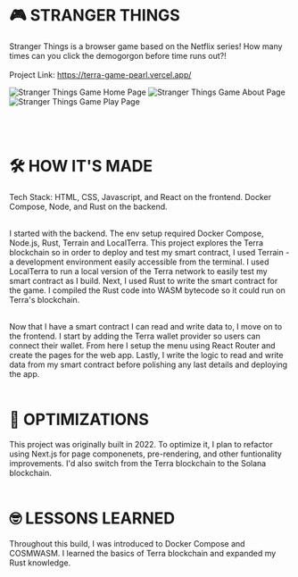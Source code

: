 # 🎮 STRANGER THINGS



Stranger Things is a browser game based on the Netflix series! How many times can you click the demogorgon before time runs out?!
<br></br>
Project Link: https://terra-game-pearl.vercel.app/


![Stranger Things Game Home Page](https://github.com/comeworkwith-me/stranger-things/blob/main/public/Stranger%20Things.png?raw=true)
![Stranger Things Game About Page](https://github.com/comeworkwith-me/stranger-things/blob/main/public/Stranger%20Things%202.png?raw=true)
![Stranger Things Game Play Page](https://github.com/comeworkwith-me/stranger-things/blob/main/public/Stranger%20Things%203.png?raw=true)


<br></br>


# 🛠️ HOW IT'S MADE

Tech Stack: HTML, CSS, Javascript, and React on the frontend. Docker Compose, Node, and Rust on the backend.
<br></br>

I started with the backend. The env setup required Docker Compose, Node.js, Rust, Terrain and LocalTerra. This project explores the Terra blockchain so in order to deploy and test my smart contract, I used Terrain - a development environment easily accessible from the terminal. I used LocalTerra to run a local version of the Terra network to easily test my smart contract as I build. Next, I used Rust to write the smart contract for the game. I compiled the Rust code into WASM bytecode so it could run on Terra's blockchain. 
<br></br>

Now that I have a smart contract I can read and write data to, I move on to the frontend. I start by adding the Terra wallet provider so users can connect their wallet. From here I setup the menu using React Router and create the pages for the web app. Lastly, I write the logic to read and write data from my smart contract before polishing any last details and deploying the app.
<br></br>

# 🚀 OPTIMIZATIONS

This project was originally built in 2022. To optimize it, I plan to refactor using Next.js for page componenets, pre-rendering, and other funtionality improvements. I'd also switch from the Terra blockchain to the Solana blockchain.
<br></br>

# 🤓 LESSONS LEARNED

Throughout this build, I was introduced to Docker Compose and COSMWASM. I learned the basics of Terra blockchain and expanded my Rust knowledge.
